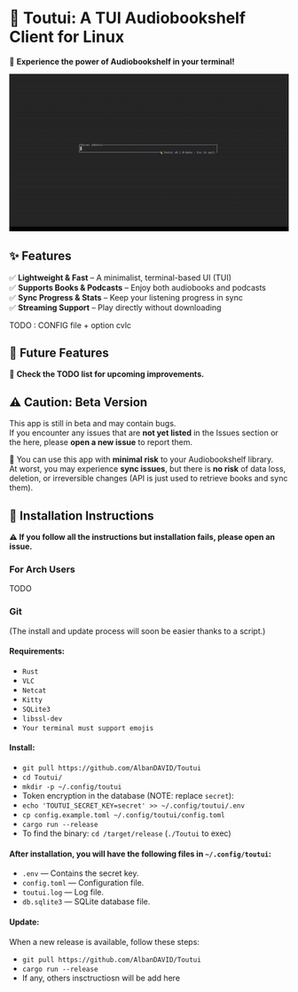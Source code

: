 # 🦜 Toutui: A TUI Audiobookshelf Client for Linux  
🚀 **Experience the power of Audiobookshelf in your terminal!**  

![🎬 Demo](assets/demo_1.gif)  

## ✨ Features  
✅ **Lightweight & Fast** – A minimalist, terminal-based UI (TUI)  
✅ **Supports Books & Podcasts** – Enjoy both audiobooks and podcasts  
✅ **Sync Progress & Stats** – Keep your listening progress in sync  
✅ **Streaming Support** – Play directly without downloading  

TODO : CONFIG file + option cvlc

## 🔮 Future Features  
🚧 **Check the TODO list for upcoming improvements.**  

## ⚠️ Caution: Beta Version  
This app is still in beta and may contain bugs.  
If you encounter any issues that are **not yet listed** in the Issues section or the here, please **open a new issue** to report them.  

🔐 You can use this app with **minimal risk** to your Audiobookshelf library.  
At worst, you may experience **sync issues**, but there is **no risk** of data loss, deletion, or irreversible changes (API is just used to retrieve books and sync them).

## 🚨 Installation Instructions

**⚠️ If you follow all the instructions but installation fails, please open an issue.**

### For Arch Users
TODO

### Git
(The install and update process will soon be easier thanks to a script.)

#### **Requirements:**
- `Rust`
- `VLC`
- `Netcat`
- `Kitty`
- `SQLite3`
- `libssl-dev`
- `Your terminal must support emojis`

#### **Install:**
- `git pull https://github.com/AlbanDAVID/Toutui`
- `cd Toutui/`
- `mkdir -p ~/.config/toutui`
- Token encryption in the database (NOTE: replace `secret`):
- `echo 'TOUTUI_SECRET_KEY=secret' >> ~/.config/toutui/.env`
- `cp config.example.toml ~/.config/toutui/config.toml`
- `cargo run --release`
- To find the binary: `cd /target/release` (`./Toutui` to exec)

#### After installation, you will have the following files in `~/.config/toutui`:
- `.env` — Contains the secret key.
- `config.toml` — Configuration file.
- `toutui.log` — Log file.
- `db.sqlite3` — SQLite database file.

#### **Update:**

When a new release is available, follow these steps:

- `git pull https://github.com/AlbanDAVID/Toutui`
- `cargo run --release`
- If any, others insctructiosn will be add here




